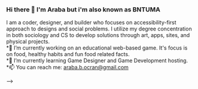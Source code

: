 ### Hi there 👋 I'm Araba but i'm also known as BNTUMA
<p> I am a coder, designer, and builder who focuses on accessibility-first approach to designs and social problems. I utilize my degree concentration in both sociology and CS to develop solutions through art, apps, sites, and physical projects.  
  <br>
 *🔭 I’m currently working on an educational web-based game. It's focus is on food, healthy habits and fun food related facts.<br> 
  *🌱 I’m currently learning Game Designer and Game Development hosting.<br>
  *📫 You can reach me: <a href="mailto:araba.b.ocran@gmail.com">araba.b.ocran@gmail.com</a><br>
</p>




<!-- <---
**ArabaBen/ArabaBen** is a ✨ _special_ ✨ repository because its `README.md` (this file) appears on your GitHub profile.

Here are some ideas to get you started:

- 🔭 I’m currently working on an educational web-based game. It's focus is on food, healthy habits and fun food related facts. 
- 🌱 I’m currently learning Game Designer and Game Devlopment hosting.  
- 📫 You can reach me: <a href="mailto:araba.b.ocran@gmail.com">araba.b.ocran@gmail.com</a>
--->
 -->
